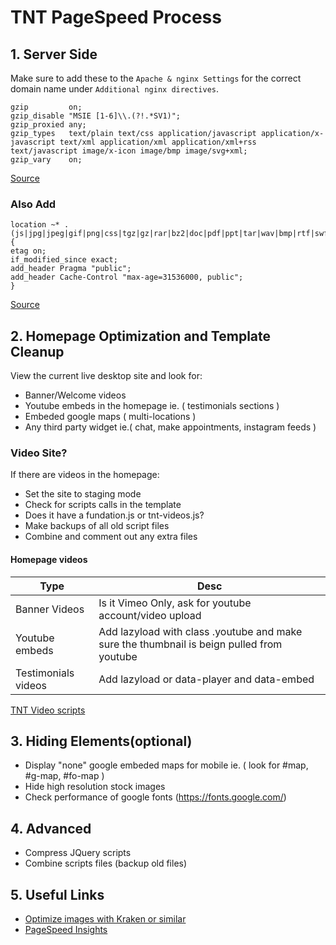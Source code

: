 # TNT PageSpeed Process

## 1. Server Side
Make sure to add these to the `Apache & nginx Settings` for the correct domain name under `Additional nginx directives`.

```
gzip         on;
gzip_disable "MSIE [1-6]\\.(?!.*SV1)";
gzip_proxied any;
gzip_types   text/plain text/css application/javascript application/x-javascript text/xml application/xml application/xml+rss text/javascript image/x-icon image/bmp image/svg+xml;
gzip_vary    on;
```
[Source](https://support.plesk.com/hc/en-us/articles/213380049-How-to-enable-gzip-compression-for-nginx-on-Plesk-server)

### Also Add

```
location ~* .(js|jpg|jpeg|gif|png|css|tgz|gz|rar|bz2|doc|pdf|ppt|tar|wav|bmp|rtf|swf|ico|flv|txt|woff|woff2|svg)$ {
etag on;
if_modified_since exact;
add_header Pragma "public";
add_header Cache-Control "max-age=31536000, public";
}
```
[Source](https://support.plesk.com/hc/en-us/articles/115001374153-How-to-enable-leverage-browser-caching-for-nginx-)

## 2. Homepage Optimization and Template Cleanup
View the current live desktop site and look for:
- Banner/Welcome videos
- Youtube embeds in the homepage ie. ( testimonials sections )
- Embeded google maps ( multi-locations ) 
- Any third party widget ie.( chat, make appointments, instagram feeds )

### Video Site?
If there are videos in the homepage:
- Set the site to staging mode
- Check for scripts calls in the template
- Does it have a fundation.js or tnt-videos.js?
- Make backups of all old script files
- Combine and comment out any extra files

#### Homepage videos
Type | Desc 
-----|-----
Banner Videos|Is it Vimeo Only, ask for youtube account/video upload
Youtube embeds|Add lazyload with class .youtube and make sure the thumbnail is beign pulled from youtube
Testimonials videos|Add lazyload or data-player and data-embed

[TNT Video scripts](https://github.com/TNT-Dental/tntvideos)

## 3. Hiding Elements(optional)

- Display "none" google embeded maps for mobile ie. ( look for #map, #g-map, #fo-map )
- Hide high resolution stock images
- Check performance of google fonts (https://fonts.google.com/)

## 4. Advanced

- Compress JQuery scripts
- Combine scripts files (backup old files)

## 5. Useful Links
- [Optimize images with Kraken or similar](https://kraken.io/web-interface)
- [PageSpeed Insights](https://developers.google.com/speed/pagespeed/insights/)
